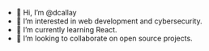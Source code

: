 - 👋 Hi, I’m @dcallay
- 👀 I’m interested in web development and cybersecurity.
- 🌱 I’m currently learning React.
- 💞️ I’m looking to collaborate on open source projects.

<!---
dutifull/dutifull is a ✨ special ✨ repository because its `README.md` (this file) appears on your GitHub profile.
You can click the Preview link to take a look at your changes.
--->
